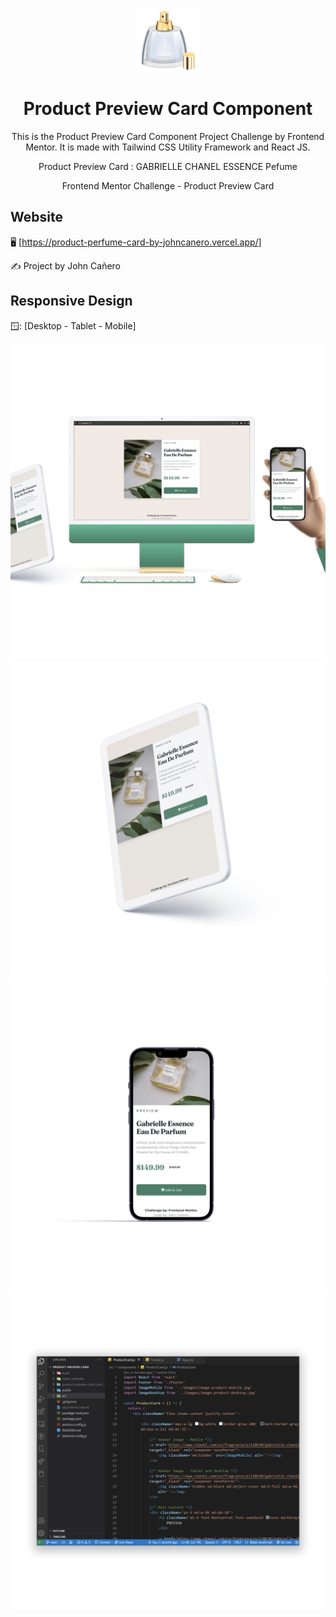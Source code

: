 <!-- markdownlint-configure-file {
  "MD013": {
    "code_blocks": false,
    "tables": false
  },
  "MD033": false,
  "MD041": false
} -->

<div align="center">
  <a href="https://product-perfume-card-by-johncanero.vercel.app/" target="_blank">
    <img alt="product-preview-card" height="100" src="./src/images/responsive/perfumeEmoji.png"/>
  </a>
</div>

<div align="center">

# Product Preview Card Component

This is the Product Preview Card Component Project Challenge by Frontend Mentor.
It is made with Tailwind CSS Utility Framework and React JS.

Product Preview Card : GABRIELLE CHANEL ESSENCE Pefume

Frontend Mentor Challenge - Product Preview Card
</div>

## Website

🖥️ [https://product-perfume-card-by-johncanero.vercel.app/]

✍️ Project by John Cañero

## Responsive Design

🪟: [Desktop - Tablet - Mobile]

![Desktop View - Product Preview Card](./src/images/responsive/desktopView.jpg)
![Tablet View - Product Preview Card](./src/images/responsive/tabletView.jpg)
![Mobile View - Product Preview Card](./src/images/responsive/mobileView.jpg)
![Code View - Product Preview Card](./src/images/responsive/codeView.jpg)

